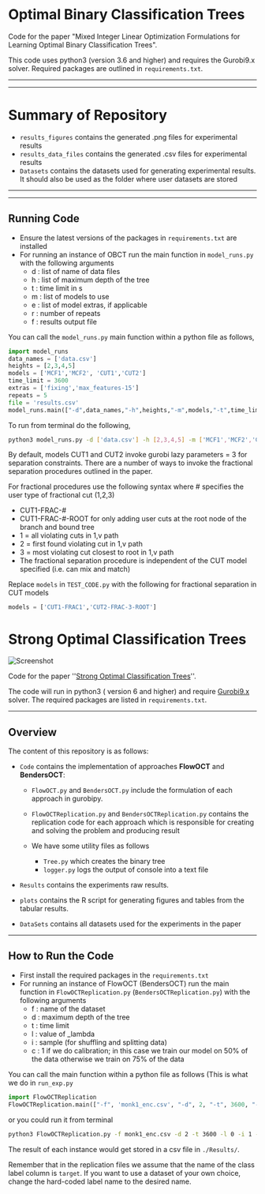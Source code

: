 # Optimal Binary Classification Trees

Code for the paper "Mixed Integer Linear Optimization Formulations for Learning Optimal Binary Classification Trees".

This code uses python3 (version 3.6 and higher) and requires the Gurobi9.x solver. Required packages are outlined in `requirements.txt`.

*** 
***
# Summary of Repository
- `results_figures` contains the generated .png files for experimental results
- `results_data_files` contains the generated .csv files for experimental results
- `Datasets` contains the datasets used for generating experimental results. It should also be used as the folder where user datasets are stored

***
***

## Running Code

- Ensure the latest versions of the packages in `requirements.txt` are installed
- For  running an instance of OBCT run the main function in `model_runs.py` with the following arguments
    - d : list of name of data files
    - h : list of maximum depth of the tree
    - t : time limit in s
    - m : list of models to use
    - e : list of model extras, if applicable
    - r : number of repeats
    - f : results output file

You can call the `model_runs.py` main function within a python file as follows,

```python
import model_runs
data_names = ['data.csv']
heights = [2,3,4,5]
models = ['MCF1','MCF2', 'CUT1','CUT2']
time_limit = 3600
extras = ['fixing','max_features-15']
repeats = 5
file = 'results.csv'
model_runs.main(["-d",data_names,"-h",heights,"-m",models,"-t",time_limit,"-e",extras,"-r",repeats,"-f",file])
```

To run from terminal do the following,
```bash
python3 model_runs.py -d ['data.csv'] -h [2,3,4,5] -m ['MCF1','MCF2','CUT1','CUT2'] -t 3600 -e ['fixing','max_features-15'] -r 5 -f 'results.csv'
```

By default, models CUT1 and CUT2 invoke gurobi lazy parameters = 3 for separation constraints. There are a number of ways to invoke the fractional separation procedures outlined in the paper.

For fractional procedures use the following syntax where # specifies the user type of fractional cut (1,2,3)
- CUT1-FRAC-#
- CUT1-FRAC-#-ROOT for only adding user cuts at the root node of the branch and bound tree
- 1 = all violating cuts in 1,v path
- 2 = first found violating cut in 1,v path
- 3 = most violating cut closest to root in 1,v path
- The fractional separation procedure is independent of the CUT model specified (i.e. can mix and match)

Replace `models` in `TEST_CODE.py` with the following for fractional separation in CUT models
```python
models = ['CUT1-FRAC1','CUT2-FRAC-3-ROOT']
```

# Strong Optimal Classification Trees

![Screenshot](logo.png)

Code for the paper ''[Strong Optimal Classification Trees](https://sites.google.com/view/sina-aghaei/home)''.

The code will run in python3 ( version 6 and higher) and require [Gurobi9.x](https://www.gurobi.com/downloads/gurobi-optimizer-eula/) solver. The required packages are listed in `requirements.txt`.

***

## Overview

The content of this repository is as follows:

- `Code` contains the implementation of approaches **FlowOCT** and **BendersOCT**:

    - `FlowOCT.py` and `BendersOCT.py` include the formulation of each approach in gurobipy.

    - `FlowOCTReplication.py` and `BendersOCTReplication.py` contains the replication code for each approach which is responsible for creating and solving the problem and producing result

    - We have some utility files as follows
      - `Tree.py` which creates the binary tree
      - `logger.py` logs the output of console into a text file
- `Results` contains the experiments raw results.

- `plots` contains the R script for generating figures and tables from the tabular results.

- `DataSets` contains all datasets used for the experiments in the paper


***

## How to Run the Code

- First install the required packages in the `requirements.txt`
- For  running an instance of FlowOCT (BendersOCT) run the main function in `FlowOCTReplication.py` (`BendersOCTReplication.py`) with the following arguments
    - f : name of the dataset
    - d : maximum depth of the tree
    - t : time limit
    - l : value of _lambda
    - i : sample (for shuffling and splitting data)
    - c : 1 if we do calibration; in this case we train our model on 50% of the data otherwise we train on 75% of the data

You can call the main function within a python file as follows (This is what we do in `run_exp.py`

```python
import FlowOCTReplication
FlowOCTReplication.main(["-f", 'monk1_enc.csv', "-d", 2, "-t", 3600, "-l", 0, "-i", 1, "-c", 1])
```
or you could run it from terminal    

```bash
python3 FlowOCTReplication.py -f monk1_enc.csv -d 2 -t 3600 -l 0 -i 1 -c 1
```

The result of each instance would get stored in a csv file in `./Results/`.

Remember that in the replication files we assume that the name of the class label column is `target`. If you want to use a dataset of your own choice,
change the hard-coded label name to the desired name.
